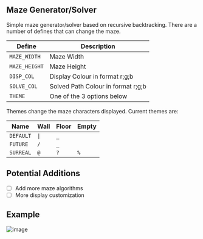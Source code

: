 ## Maze Generator/Solver

Simple maze generator/solver based on recursive backtracking. There are a number of defines that can change the maze.

| Define  | Description |
| ------------- | ------------- | 
| ```MAZE_WIDTH``` | Maze Width |
| ```MAZE_HEIGHT``` | Maze Height |
| ```DISP_COL``` | Display Colour in format r;g;b |
| ```SOLVE_COL```| Solved Path Colour in format r;g;b |
| ```THEME```| One of the 3 options below |

Themes change the maze characters displayed. Current themes are:

| Name  | Wall | Floor | Empty |
| --- | --- | --- | --- | 
| ```DEFAULT```|```\|```|```_```|``` ```|
| ```FUTURE```|```/```|```_```|``` ```|
| ```SURREAL```|```@```|```?```|```%```|


## Potential Additions
- [ ] Add more maze algorithms
- [ ] More display customization

## Example
![image](https://i.imgur.com/pwzRTHX.png)
